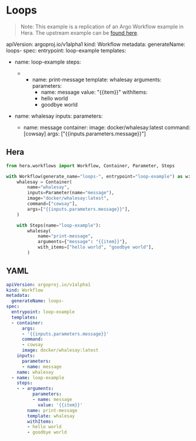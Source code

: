 # Loops

> Note: This example is a replication of an Argo Workflow example in Hera. The upstream example can be [found here](https://github.com/argoproj/argo-workflows/blob/master/examples/loops.yaml).

apiVersion: argoproj.io/v1alpha1
kind: Workflow
metadata:
  generateName: loops-
spec:
  entrypoint: loop-example
  templates:
  - name: loop-example
    steps:
    - - name: print-message
        template: whalesay
        arguments:
          parameters:
          - name: message
            value: "{{item}}"
        withItems:
        - hello world
        - goodbye world

  - name: whalesay
    inputs:
      parameters:
      - name: message
    container:
      image: docker/whalesay:latest
      command: [cowsay]
      args: ["{{inputs.parameters.message}}"]

## Hera

```python
from hera.workflows import Workflow, Container, Parameter, Steps

with Workflow(generate_name="loops-", entrypoint="loop-example") as w:
    whalesay = Container(
        name="whalesay",
        inputs=Parameter(name="message"),
        image="docker/whalesay:latest",
        command=["cowsay"],
        args=["{{inputs.parameters.message}}"],
    )

    with Steps(name="loop-example"):
        whalesay(
            name="print-message",
            arguments={"message": "{{item}}"},
            with_items=["hello world", "goodbye world"],
        )
```

## YAML

```yaml
apiVersion: argoproj.io/v1alpha1
kind: Workflow
metadata:
  generateName: loops-
spec:
  entrypoint: loop-example
  templates:
  - container:
      args:
      - '{{inputs.parameters.message}}'
      command:
      - cowsay
      image: docker/whalesay:latest
    inputs:
      parameters:
      - name: message
    name: whalesay
  - name: loop-example
    steps:
    - - arguments:
          parameters:
          - name: message
            value: '{{item}}'
        name: print-message
        template: whalesay
        withItems:
        - hello world
        - goodbye world
```
